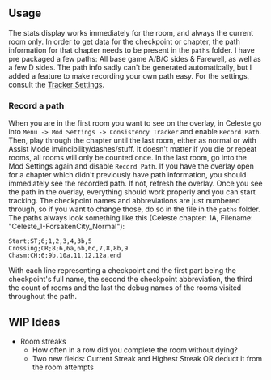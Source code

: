 ## Usage

The stats display works immediately for the room, and always the current room only. In order to get data for the checkpoint or chapter, the path information for that chapter needs to be present in the `paths` folder. I have pre packaged a few paths: All base game A/B/C sides & Farewell, as well as a few D sides. The path info sadly can't be generated automatically, but I added a feature to make recording your own path easy. For the settings, consult the [Tracker Settings](/tracker-settings).

### Record a path

When you are in the first room you want to see on the overlay, in Celeste go into `Menu -> Mod Settings -> Consistency Tracker` and enable `Record Path`. Then, play through the chapter until the last room, either as normal or with Assist Mode invincibility/dashes/stuff. It doesn't matter if you die or repeat rooms, all rooms will only be counted once. In the last room, go into the Mod Settings again and disable `Record Path`. If you have the overlay open for a chapter which didn't previously have path information, you should immediately see the recorded path. If not, refresh the overlay. Once you see the path in the overlay, everything should work properly and you can start tracking. The checkpoint names and abbreviations are just numbered through, so if you want to change those, do so in the file in the `paths` folder. The paths always look something like this (Celeste chapter: 1A, Filename: "Celeste\_1-ForsakenCity\_Normal"):

```
Start;ST;6;1,2,3,4,3b,5
Crossing;CR;8;6,6a,6b,6c,7,8,8b,9
Chasm;CH;6;9b,10a,11,12,12a,end

```

With each line representing a checkpoint and the first part being the checkpoint's full name, the second the checkpoint abbreviation, the third the count of rooms and the last the debug names of the rooms visited throughout the path.

## WIP Ideas
- Room streaks
  - How often in a row did you complete the room without dying?
  - Two new fields: Current Streak and Highest Streak OR deduct it from the room attempts